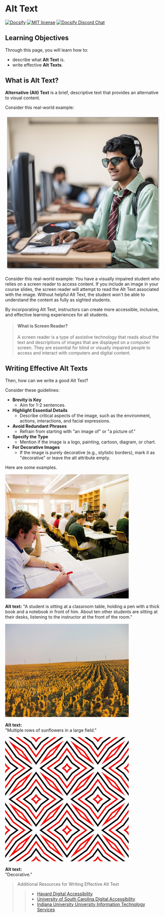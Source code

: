 # Alt Text

[![Docsify](https://img.shields.io/npm/v/docsify?label=docsify)](https://docsify.js.org/)
[![MIT license](https://img.shields.io/badge/License-MIT-blue.svg)](https://github.com/hibbitts-design/docsify-open-course-starter-kit/blob/main/LICENSE)
<a href="https://discord.gg/zT8eS8ZG">
    <img src="https://img.shields.io/badge/chat-on%20discord-7289DA.svg" alt="Docsify Discord Chat" />
</a>

## Learning Objectives
Through this page, you will learn how to: 
  - describe what **Alt Text** is.
  - write effective **Alt Texts**.

What is Alt Text?
---

**Alternative (Alt) Text** is a brief, descriptive text that provides an alternative to visual content.

Consider this real-world example: 

![a student wearing sunglasses and headphones in the computer lab](images/image-student_using_screen_reader.png)

Consider this real-world example: You have a visually impaired student who relies on a screen reader to access content. If you include an image in your course slides, the screen reader will attempt to read the Alt Text associated with the image. Without helpful Alt Text, the student won't be able to understand the content as fully as sighted students.

By incorporating Alt Text, instructors can create more accessible, inclusive, and effective learning experiences for all students.

> #### What is Screen Reader?
> A screen reader is a type of assistive technology that reads aloud the text and descriptions of images that are displayed on a computer screen.  They are essential for blind or visually impaired people to access and interact with computers and digital content.

Writing Effective Alt Texts
---

Then, how can we write a good Alt Text? 

Consider these guidelines:
- **Brevity is Key**
    - Aim for 1-2 sentences.
- **Highlight Essential Details**
    - Describe critical aspects of the image, such as the environment, actions, interactions, and facial expressions.
- **Avoid Redundant Phrases**
    - Refrain from starting with "an image of" or "a picture of."
- **Specify the Type**
    - Mention if the image is a logo, painting, cartoon, diagram, or chart.
- **For Decorative Images**
    - If the image is purely decorative (e.g., stylistic borders), mark it as "decorative" or leave the alt attribute empty.

Here are some examples.

![A student is sitting at a classroom table, holding a pen with a thick book and a notebook in front of him. About ten other students are sitting at their desks, listening to the instructor at the front of the room.](images/image-students_in_classroom.jpg)

**Alt text:**
"A student is sitting at a classroom table, holding a pen with a thick book and a notebook in front of him. About ten other students are sitting at their desks, listening to the instructor at the front of the room."


![Multiple rows of sunflowers in a large field.](images/image-sunflowers_field.jpg)

**Alt text:**  
"Multiple rows of sunflowers in a large field."


![decorative](images/image-decortaive.jpg) 

**Alt text:**  
"Decorative."

> Additional Resources for Writing Effective Alt Text
>> - [Havard Digital Accessibility](https://accessibility.huit.harvard.edu/describe-content-images)
>> - [University of South Carolina Digital Accessibility](https://sc.edu/about/offices_and_divisions/digital-accessibility/toolbox/best_practices/alternative_text/step-by-step-instructions-alt-text/index.php)
>> - [Indiana University University Information Technology Services](https://kb.iu.edu/d/arwg) 
